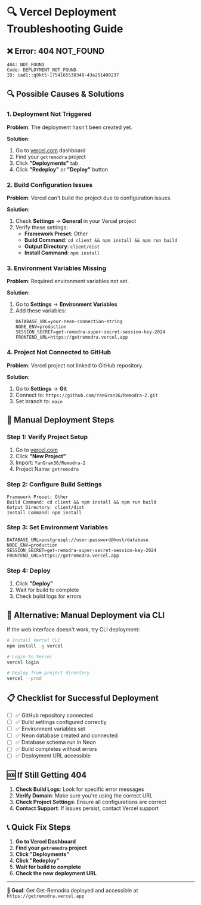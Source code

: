 # 🔍 Vercel Deployment Troubleshooting Guide

## ❌ **Error: 404 NOT_FOUND**
```
404: NOT_FOUND
Code: DEPLOYMENT_NOT_FOUND
ID: iad1::q9kt5-1754165538340-43a251400237
```

## 🔍 **Possible Causes & Solutions**

### **1. Deployment Not Triggered**
**Problem**: The deployment hasn't been created yet.

**Solution**:
1. Go to [vercel.com](https://vercel.com) dashboard
2. Find your `getremodra` project
3. Click **"Deployments"** tab
4. Click **"Redeploy"** or **"Deploy"** button

### **2. Build Configuration Issues**
**Problem**: Vercel can't build the project due to configuration issues.

**Solution**:
1. Check **Settings** → **General** in your Vercel project
2. Verify these settings:
   - **Framework Preset**: Other
   - **Build Command**: `cd client && npm install && npm run build`
   - **Output Directory**: `client/dist`
   - **Install Command**: `npm install`

### **3. Environment Variables Missing**
**Problem**: Required environment variables not set.

**Solution**:
1. Go to **Settings** → **Environment Variables**
2. Add these variables:
   ```
   DATABASE_URL=your-neon-connection-string
   NODE_ENV=production
   SESSION_SECRET=get-remodra-super-secret-session-key-2024
   FRONTEND_URL=https://getremodra.vercel.app
   ```

### **4. Project Not Connected to GitHub**
**Problem**: Vercel project not linked to GitHub repository.

**Solution**:
1. Go to **Settings** → **Git**
2. Connect to: `https://github.com/YanGran36/Remodra-2.git`
3. Set branch to: `main`

## 🚀 **Manual Deployment Steps**

### **Step 1: Verify Project Setup**
1. Go to [vercel.com](https://vercel.com)
2. Click **"New Project"**
3. Import: `YanGran36/Remodra-2`
4. Project Name: `getremodra`

### **Step 2: Configure Build Settings**
```
Framework Preset: Other
Build Command: cd client && npm install && npm run build
Output Directory: client/dist
Install Command: npm install
```

### **Step 3: Set Environment Variables**
```
DATABASE_URL=postgresql://user:password@host/database
NODE_ENV=production
SESSION_SECRET=get-remodra-super-secret-session-key-2024
FRONTEND_URL=https://getremodra.vercel.app
```

### **Step 4: Deploy**
1. Click **"Deploy"**
2. Wait for build to complete
3. Check build logs for errors

## 🔧 **Alternative: Manual Deployment via CLI**

If the web interface doesn't work, try CLI deployment:

```bash
# Install Vercel CLI
npm install -g vercel

# Login to Vercel
vercel login

# Deploy from project directory
vercel --prod
```

## 📋 **Checklist for Successful Deployment**

- [ ] ✅ GitHub repository connected
- [ ] ✅ Build settings configured correctly
- [ ] ✅ Environment variables set
- [ ] ✅ Neon database created and connected
- [ ] ✅ Database schema run in Neon
- [ ] ✅ Build completes without errors
- [ ] ✅ Deployment URL accessible

## 🆘 **If Still Getting 404**

1. **Check Build Logs**: Look for specific error messages
2. **Verify Domain**: Make sure you're using the correct URL
3. **Check Project Settings**: Ensure all configurations are correct
4. **Contact Support**: If issues persist, contact Vercel support

## 📞 **Quick Fix Steps**

1. **Go to Vercel Dashboard**
2. **Find your `getremodra` project**
3. **Click "Deployments"**
4. **Click "Redeploy"**
5. **Wait for build to complete**
6. **Check the new deployment URL**

---

**🎯 Goal**: Get Get-Remodra deployed and accessible at `https://getremodra.vercel.app` 
